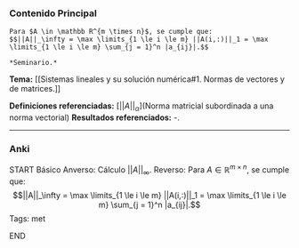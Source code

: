 ### Contenido Principal

```ad-proposition
Para $A \in \mathbb R^{m \times n}$, se cumple que:
$$||A||_\infty = \max \limits_{1 \le i \le m} ||A(i,:)||_1 = \max \limits_{1 \le i \le m} \sum_{j = 1}^n |a_{ij}|.$$
```

```ad-proof
*Seminario.*
```

**Tema:** [[Sistemas lineales y su solución numérica#1. Normas de vectores y de matrices.]]

**Definiciones referenciadas:**  [$|| A ||_ \alpha$](Norma matricial subordinada a una norma vectorial)
**Resultados referenciados:** -.

---
### Anki

START
Básico
Anverso: Cálculo $||A||_\infty$.
Reverso: Para $A \in \mathbb R^{m \times n}$, se cumple que:
$$||A||_\infty = \max \limits_{1 \le i \le m} ||A(i,:)||_1 = \max \limits_{1 \le i \le m} \sum_{j = 1}^n |a_{ij}|.$$
Tags: met
<!--ID: 1735044171468-->
END
